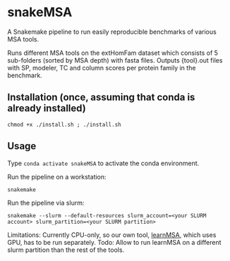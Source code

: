 # snakeMSA
A Snakemake pipeline to run easily reproducible benchmarks of various MSA tools.

Runs different MSA tools on the extHomFam dataset which consists of 5 sub-folders (sorted by MSA depth) with fasta files. Outputs {tool}.out files with SP, modeler, TC and column scores per protein family in the benchmark. 

## Installation (once, assuming that conda is already installed)
`chmod +x ./install.sh ; ./install.sh`

## Usage

Type `conda activate snakeMSA` to activate the conda environment.

Run the pipeline on a workstation:

`snakemake`

Run the pipeline via slurm:

`snakemake --slurm --default-resources slurm_account=<your SLURM account> slurm_partition=<your SLURM partition>`

Limitations:
Currently CPU-only, so our own tool, [learnMSA](https://github.com/Gaius-Augustus/learnMSA), which uses GPU, has to be run separately. 
Todo: Allow to run learnMSA on a different slurm partition than the rest of the tools.
